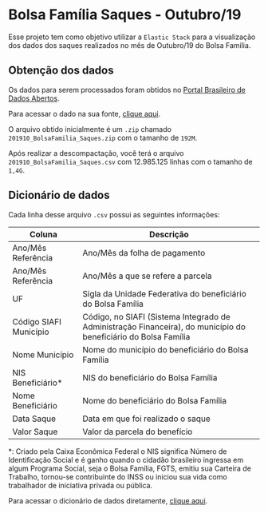# Bolsa Família Saques - Outubro/19

Esse projeto tem como objetivo utilizar a `Elastic Stack` para a visualização
dos dados dos saques realizados no mês de Outubro/19 do Bolsa Família.

## Obtenção dos dados

Os dados para serem processados foram obtidos no  [Portal Brasileiro de Dados Abertos](http://www.dados.gov.br/).

Para acessar o dado na sua fonte, [clique aqui](http://www.dados.gov.br/dataset/bolsa-familia-saques/resource/2766c225-4415-4e25-a48a-de59db0f3c8).

O arquivo obtido inicialmente é um `.zip` chamado `201910_BolsaFamilia_Saques.zip` com o tamanho de `192M`.

Após realizar a descompactação, você terá o arquivo `201910_BolsaFamilia_Saques.csv` com 12.985.125 linhas com o tamanho de `1,4G`.


## Dicionário de dados

Cada linha desse arquivo `.csv` possui as seguintes informações:

| Coluna                 | Descrição                                                                                                       |
|------------------------|-----------------------------------------------------------------------------------------------------------------|
| Ano/Mês Referência     | Ano/Mês da folha de pagamento                                                                                   |
| Ano/Mês Referência     | Ano/Mês a que se refere a parcela                                                                               |
| UF                     | Sigla da Unidade Federativa do beneficiário do Bolsa Família                                                    |
| Código SIAFI Município | Código, no SIAFI (Sistema Integrado de Administração Financeira), do município do beneficiário do Bolsa Família |
| Nome Município         | Nome do município do beneficiário do Bolsa Família                                                              |
| NIS Beneficiário*      | NIS do beneficiário do Bolsa Família                                                                            |
| Nome Beneficiário      | Nome do beneficiário do Bolsa Família                                                                           |
| Data Saque             | Data em que foi realizado o saque                                                                               |
| Valor Saque            | Valor da parcela do benefício                                                                                   | 

\*: Criado pela Caixa Econômica Federal o NIS significa Número de Identificação Social e é 
ganho quando o cidadão brasileiro ingressa em algum Programa Social, seja o Bolsa Família, 
FGTS, emitiu sua Carteira de Trabalho, tornou-se contribuinte do INSS ou iniciou sua vida como 
trabalhador de iniciativa privada ou pública.

Para acessar o dicionário de dados diretamente, [clique aqui](http://www.portaltransparencia.gov.br/pagina-interna/603401-dicionario-de-dados-bolsa-familia-saques).
